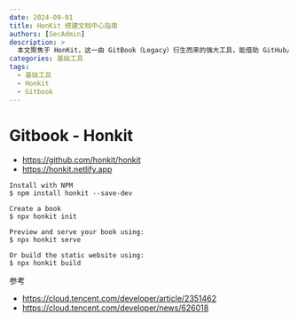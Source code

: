 ```yaml
---
date: 2024-09-01
title: HonKit 搭建文档中心指南
authors: [SecAdmin]
description: >
  本文聚焦于 HonKit，这一由 GitBook（Legacy）衍生而来的强大工具，能借助 GitHub/Git 和 Markdown（或 AsciiDoc）构建精美书籍、文档。详细介绍其安装步骤，如通过 NPM 安装依赖、初始化项目等，同时提供创建书籍、预览、构建静态网站的操作指令。
categories: 基础工具
tags:
  - 基础工具
  - Honkit
  - Gitbook
---
```


# Gitbook - Honkit

- https://github.com/honkit/honkit
- https://honkit.netlify.app

```
Install with NPM
$ npm install honkit --save-dev

Create a book
$ npx honkit init

Preview and serve your book using:
$ npx honkit serve

Or build the static website using:
$ npx honkit build
```

参考
* https://cloud.tencent.com/developer/article/2351462
* https://cloud.tencent.com/developer/news/626018
